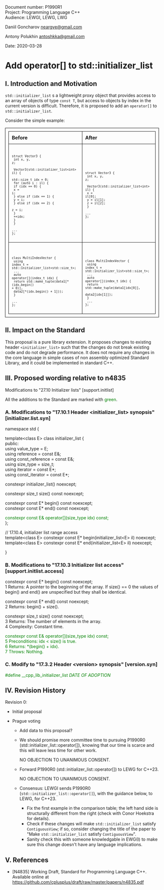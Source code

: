 <style>
table, th, td {
  border: 1px solid black;
  border-collapse: collapse;
  text-align: left;
  padding: 10px;
  border-spacing: 0px;
}
</style>

Document number: P1990R1  
Project: Programming Language C++  
Audience: LEWGI, LEWG, LWG  

Daniil Goncharov <neargye@gmail.com>

Antony Polukhin <antoshkka@gmail.com>

Date: 2020-03-28

# Add operator[] to std::initializer_list

## I. Introduction and Motivation

`std::initializer_list` s a lightweight proxy object that provides access to an array of objects of type `const T`, but access to objects by index in the current version is difficult. Therefore, it is proposed to add an `operator[]` to `std::initializer_list`.

Consider the simple example:

| Before | After |
|--------|-------|
| <pre><code><font size="1"><br>struct Vector3 {<br>  int x, y, z;<br><br>  Vector3(std::initializer_list\<int> il) {<br>    std::size_t idx = 0;<br>    for (auto i : il) {<br>      if (idx == 0) {<br>        x = i;<br>      } else if (idx == 1) {<br>        y = i;<br>      } else if (idx == 2) {<br>        z = i;<br>      }<br>      ++idx;<br>    }<br>  }<br>  ...<br>};<br></font></code></pre> | <pre><code><font size="1"><br>struct Vector3 {<br>  int x, y, z;<br><br>  Vector3(std::initializer_list\<int> il) {<br>    x = il[0];<br>    y = il[1];<br>    z = il[2];<br>  }<br>  ...<br>};<br></font></code></pre> |
| <pre><code><font size="1"><br><br>class MultiIndexVector {<br>  using index_t = std::initializer_list\<std::size_t>;<br>  ...<br>  auto operator\[](index_t idx) {<br>    return std::make_tuple(data1[\*(idx.begin() + 0)],<br>                           data2[\*(idx.begin() + 1]));<br>  }<br>  ...<br>};<br></font></code></pre> | <br><pre><code><font size="1"><br>class MultiIndexVector {<br>  using index_t = std::initializer_list\<std::size_t>;<br>  ...<br>  auto operator\[](index_t idx) {<br>    return std::make_tuple(data1[idx[0]],<br>                           data2[idx[1]]);<br>  }<br>  ...<br>};<br></font></code></pre> |

## II. Impact on the Standard

This proposal is a pure library extension. It proposes changes to existing header `<initializer_list>` such that the changes do not break existing code and do not degrade performance. It does not require any changes in the core language in simple cases of non assembly optimized Standard Library, and it could be implemented in standard C++.

## III. Proposed wording relative to n4835

Modifications to "27.10 Initializer lists" [support.initlist]

All the additions to the Standard are marked with <font color='green'>green</font>.

### A. Modifications to "17.10.1 Header \<initializer_list> synopsis" [initializer.list.syn]

namespace std {

template\<class E> class initializer_list {  
public:  
using value_type = E;  
using reference = const E&;  
using const_reference = const E&;  
using size_type = size_t;  
using iterator = const E*;  
using const_iterator = const E*;  

constexpr initializer_list() noexcept;  

constexpr size_t size() const noexcept;  

constexpr const E* begin() const noexcept;  
constexpr const E* end() const noexcept;  

<font color='green'>constexpr const E& operator\[](size_type idx) const;</font>  
};

// 17.10.4, initializer list range access  
template\<class E> constexpr const E* begin(initializer_list\<E> il) noexcept;  
template\<class E> constexpr const E* end(initializer_list\<E> il) noexcept;  

}

### B. Modifications to "17.10.3 Initializer list access" [support.initlist.access]

constexpr const E* begin() const noexcept;  
1 Returns: A pointer to the beginning of the array. If size() == 0 the values of begin() and end() are unspecified but they shall be identical.  

constexpr const E* end() const noexcept;  
2 Returns: begin() + size().  

constexpr size_t size() const noexcept;  
3 Returns: The number of elements in the array.  
4 Complexity: Constant time.  

<font color='green'>constexpr const E& operator\[](size_type idx) const;</font>  
<font color='green'>5 Preconditions: idx < size() is true.</font>  
<font color='green'>6 Returns: *(begin() + idx).</font>  
<font color='green'>7 Throws: Nothing.</font>  

### C. Modify to "17.3.2 Header \<version> synopsis" [version.syn]

<font color='green'>#define __cpp_lib_initializer_list _DATE OF ADOPTION_</font>

## IV. Revision History

Revision 0:

* Initial proposal

* Prague voting

  * Add data to this proposal?

  * We should promise more committee time to pursuing P1990R0 (std::initializer_list::operator[]), knowing that our time is scarce and this will leave less time for other work.

    NO OBJECTION TO UNANIMOUS CONSENT.

  * Forward P1990R0 (std::initializer_list::operator[]) to LEWG for C++23.

    NO OBJECTION TO UNANIMOUS CONSENT.

  * Consensus: LEWGI sends P1990R0 (`std::initializer_list::operator[]`), with the guidance below, to LEWG, for C++23.
    * Fix the first example in the comparison table; the left hand side is structurally different from the right (check with Conor Hoekstra for details).
    * Check if these changes will make `std::initializer_list` satisfy `ContiguousView`; if so, consider changing the title of the paper to "Make `std::initialzier_list` satisfy `ContiguousView`".
    * Sanity check this with someone knowledgable in EWG(I) to make sure this change doesn't have any language implications.

## V. References

* [N4835] Working Draft, Standard for Programming Language C++. Available online at <https://github.com/cplusplus/draft/raw/master/papers/n4835.pdf>
